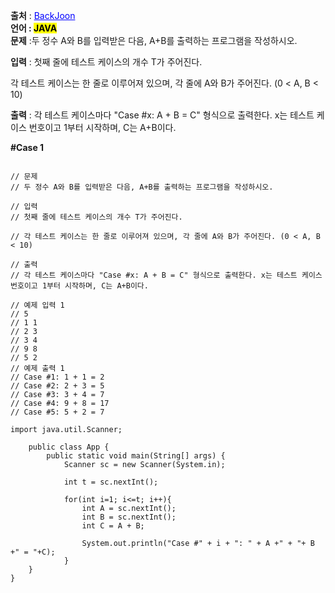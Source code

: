 
**출처** : <a href="https://www.acmicpc.net/problem/11022" style="color: blue; text-decoration: underline;">BackJoon</a><br>
**언어 : <mark>JAVA**</mark><br>
**문제** :두 정수 A와 B를 입력받은 다음, A+B를 출력하는 프로그램을 작성하시오.<br>

**입력** : 첫째 줄에 테스트 케이스의 개수 T가 주어진다.

각 테스트 케이스는 한 줄로 이루어져 있으며, 각 줄에 A와 B가 주어진다. (0 < A, B < 10)<br>

**출력** : 각 테스트 케이스마다 "Case #x: A + B = C" 형식으로 출력한다. x는 테스트 케이스 번호이고 1부터 시작하며, C는 A+B이다.


**#Case 1**
```

// 문제
// 두 정수 A와 B를 입력받은 다음, A+B를 출력하는 프로그램을 작성하시오.

// 입력
// 첫째 줄에 테스트 케이스의 개수 T가 주어진다.

// 각 테스트 케이스는 한 줄로 이루어져 있으며, 각 줄에 A와 B가 주어진다. (0 < A, B < 10)

// 출력
// 각 테스트 케이스마다 "Case #x: A + B = C" 형식으로 출력한다. x는 테스트 케이스 번호이고 1부터 시작하며, C는 A+B이다.

// 예제 입력 1 
// 5
// 1 1
// 2 3
// 3 4
// 9 8
// 5 2
// 예제 출력 1 
// Case #1: 1 + 1 = 2
// Case #2: 2 + 3 = 5
// Case #3: 3 + 4 = 7
// Case #4: 9 + 8 = 17
// Case #5: 5 + 2 = 7

import java.util.Scanner;

	public class App {
		public static void main(String[] args) {
			Scanner sc = new Scanner(System.in);
			
			int t = sc.nextInt();

			for(int i=1; i<=t; i++){
				int A = sc.nextInt();
				int B = sc.nextInt();
				int C = A + B;

				System.out.println("Case #" + i + ": " + A +" + "+ B +" = "+C);
			}
	}
}

```
